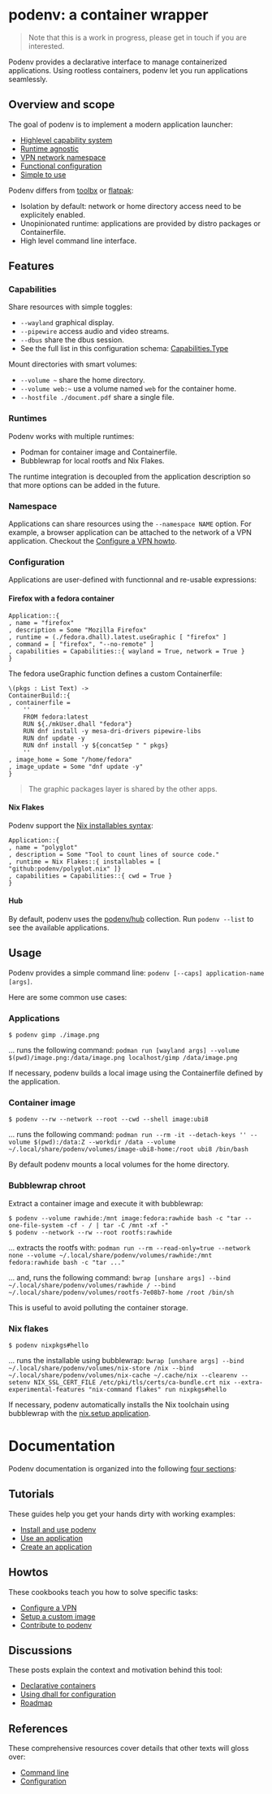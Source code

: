 # podenv: a container wrapper

> Note that this is a work in progress, please get in touch if you are interested.

Podenv provides a declarative interface to manage containerized applications.
Using rootless containers, podenv let you run applications seamlessly.

## Overview and scope

The goal of podenv is to implement a modern application launcher:

- [Highlevel capability system](#capabilities)
- [Runtime agnostic](#runtimes)
- [VPN network namespace](#namespace)
- [Functional configuration](#configuration)
- [Simple to use](#usages)

Podenv differs from [toolbx](https://containertoolbx.org/) or [flatpak](https://flatpak.org/):

- Isolation by default: network or home directory access need to be explicitely enabled.
- Unopinionated runtime: applications are provided by distro packages or Containerfile.
- High level command line interface.

## Features

### <a name="capabilities"></a>Capabilities

Share resources with simple toggles:

- `--wayland` graphical display.
- `--pipewire` access audio and video streams.
- `--dbus` share the dbus session.
- See the full list in this configuration schema: [Capabilities.Type](https://github.com/podenv/hub/blob/main/schemas/Capabilities.dhall)

Mount directories with smart volumes:

- `--volume ~` share the home directory.
- `--volume web:~` use a volume named `web` for the container home.
- `--hostfile ./document.pdf` share a single file.

### <a name="runtimes"></a>Runtimes

Podenv works with multiple runtimes:

- Podman for container image and Containerfile.
- Bubblewrap for local rootfs and Nix Flakes.

The runtime integration is decoupled from the application description
so that more options can be added in the future.

### <a name="namespaces"></a>Namespace

Applications can share resources using the `--namespace NAME` option.
For example, a browser application can be attached to the network of a VPN application.
Checkout the [Configure a VPN howto](./docs/howtos/vpn.md).

### <a name="namespaces"></a>Configuration

Applications are user-defined with functionnal and re-usable expressions:

#### Firefox with a fedora container

```dhall
Application::{
, name = "firefox"
, description = Some "Mozilla Firefox"
, runtime = (./fedora.dhall).latest.useGraphic [ "firefox" ]
, command = [ "firefox", "--no-remote" ]
, capabilities = Capabilities::{ wayland = True, network = True }
}
```

The fedora useGraphic function defines a custom Containerfile:

```dhall
\(pkgs : List Text) ->
ContainerBuild::{
, containerfile =
    ''
    FROM fedora:latest
    RUN ${./mkUser.dhall "fedora"}
    RUN dnf install -y mesa-dri-drivers pipewire-libs
    RUN dnf update -y
    RUN dnf install -y ${concatSep " " pkgs}
    ''
, image_home = Some "/home/fedora"
, image_update = Some "dnf update -y"
}
```

> The graphic packages layer is shared by the other apps.

#### Nix Flakes

Podenv support the [Nix installables syntax](https://nixos.org/manual/nix/stable/command-ref/new-cli/nix.html#installables):

```dhall
Application::{
, name = "polyglot"
, description = Some "Tool to count lines of source code."
, runtime = Nix Flakes::{ installables = [ "github:podenv/polyglot.nix" ]}
, capabilities = Capabilities::{ cwd = True }
}
```

#### Hub

By default, podenv uses the [podenv/hub](https://github.com/podenv/hub) collection.
Run `podenv --list` to see the available applications.


## <a name="usages"></a>Usage

Podenv provides a simple command line: `podenv [--caps] application-name [args]`.

Here are some common use cases:

### Applications

```ShellSession
$ podenv gimp ./image.png
```

… runs the following command: `podman run [wayland args] --volume $(pwd)/image.png:/data/image.png localhost/gimp /data/image.png`

If necessary, podenv builds a local image using the Containerfile defined by the application.

### Container image

```ShellSession
$ podenv --rw --network --root --cwd --shell image:ubi8
```

… runs the following command: `podman run --rm -it --detach-keys '' --volume $(pwd):/data:Z --workdir /data --volume ~/.local/share/podenv/volumes/image-ubi8-home:/root ubi8 /bin/bash`

By default podenv mounts a local volumes for the home directory.

### Bubblewrap chroot

Extract a container image and execute it with bubblewrap:

```ShellSession
$ podenv --volume rawhide:/mnt image:fedora:rawhide bash -c "tar --one-file-system -cf - / | tar -C /mnt -xf -"
$ podenv --network --rw --root rootfs:rawhide
```

… extracts the rootfs with: `podman run --rm --read-only=true --network none --volume ~/.local/share/podenv/volumes/rawhide:/mnt fedora:rawhide bash -c "tar ..."`

… and, runs the following command: `bwrap [unshare args] --bind ~/.local/share/podenv/volumes/rawhide / --bind ~/.local/share/podenv/volumes/rootfs-7e08b7-home /root /bin/sh`

This is useful to avoid polluting the container storage.

### Nix flakes

```ShellSession
$ podenv nixpkgs#hello
```

… runs the installable using bubblewrap: `bwrap [unshare args] --bind ~/.local/share/podenv/volumes/nix-store /nix --bind ~/.local/share/podenv/volumes/nix-cache ~/.cache/nix --clearenv --setenv NIX_SSL_CERT_FILE /etc/pki/tls/certs/ca-bundle.crt nix --extra-experimental-features "nix-command flakes" run nixpkgs#hello`

If necessary, podenv automatically installs the Nix toolchain using bubblewrap with the [nix.setup application](https://github.com/podenv/hub/blob/main/Builders/nix.dhall).


# Documentation

Podenv documentation is organized into the following [four sections][documentation]:

[documentation]: https://www.divio.com/en/blog/documentation/

## Tutorials

These guides help you get your hands dirty with working examples:

* [Install and use podenv](./docs/tutorials/install.md)
* [Use an application](./docs/tutorials/use.md)
* [Create an application](./docs/tutorials/create.md)

## Howtos

These cookbooks teach you how to solve specific tasks:

* [Configure a VPN](./docs/howtos/vpn.md)
* [Setup a custom image](./docs/howtos/image.md)
* [Contribute to podenv](./docs/howtos/contribute.md)

## Discussions

These posts explain the context and motivation behind this tool:

* [Declarative containers](./docs/discussions/declarative-containers.md)
* [Using dhall for configuration](./docs/discussions/dhall-configuration.md)
* [Roadmap](./docs/discussions/roadmap.md)

## References

These comprehensive resources cover details that other texts will gloss over:

* [Command line](./docs/references/command-line.md)
* [Configuration](./docs/references/configuration.md)
